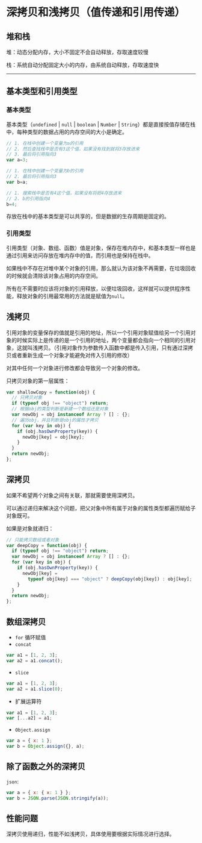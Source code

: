 # 深拷贝和浅拷贝（值传递和引用传递）

## 堆和栈

堆：动态分配内存，大小不固定不会自动释放，存取速度较慢

栈：系统自动分配固定大小的内存，由系统自动释放，存取速度快

---

## 基本类型和引用类型

### 基本类型

基本类型（`undefined` | `null` | `boolean` | `Number` | `String`）都是直接按值存储在栈中，每种类型的数据占用的内存空间的大小是确定。

```JavaScript
// 1. 在栈中创建一个变量为a的引用
// 2. 然后查找栈中是否有3这个值，如果没有找到就将3存放进来
// 3. 最后将引用指向3
var a=3;

// 1. 在栈中创建一个变量为b的引用
// 2. 最后将引用指向3
var b=a;

// 1. 搜索栈中是否有4这个值，如果没有将把4存放进来
// 2. b的引用指向4
b=4;
```

存放在栈中的基本类型是可以共享的，但是数据的生存周期是固定的。

### 引用类型

引用类型（对象、数组、函数）值是对象，保存在堆内存中，和基本类型一样也是通过引用来访问存放在堆内存中的值，而引用也是保持在栈中。

如果栈中不存在对堆中某个对象的引用，那么就认为该对象不再需要，在垃圾回收的时候就会清除该对象占用的内存空间。

所有在不需要时应该将对象的引用释放，以便垃圾回收，这样就可以提供程序性能，释放对象的引用最常用的方法就是赋值为`null`。

## 浅拷贝

引用对象的变量保存的值就是引用的地址，所以一个引用对象赋值给另一个引用对象的时候实际上是传递的是一个引用的地址，两个变量都会指向一个相同的引用对象，这就叫浅拷贝。（引用对象作为参数传入函数中都是传入引用，只有通过深拷贝或者重新生成一个对象才能避免对传入引用的修改）

对其中任何一个对象进行修改都会导致另一个对象的修改。

只拷贝对象的第一层属性：

```js
var shallowCopy = function(obj) {
  // 只拷贝对象
  if (typeof obj !== "object") return;
  // 根据obj的类型判断是新建一个数组还是对象
  var newObj = obj instanceof Array ? [] : {};
  // 遍历obj，并且判断是obj的属性才拷贝
  for (var key in obj) {
    if (obj.hasOwnProperty(key)) {
      newObj[key] = obj[key];
    }
  }
  return newObj;
};
```

## 深拷贝

如果不希望两个对象之间有关联，那就需要使用深拷贝。

可以通过递归来解决这个问题，把父对象中所有属于对象的属性类型都遍历赋给子对象既可。

如果是对象就递归：

```js
// 只能拷贝数组或者对象
var deepCopy = function(obj) {
  if (typeof obj !== "object") return;
  var newObj = obj instanceof Array ? [] : {};
  for (var key in obj) {
    if (obj.hasOwnProperty(key)) {
      newObj[key] =
        typeof obj[key] === "object" ? deepCopy(obj[key]) : obj[key];
    }
  }
  return newObj;
};
```

## 数组深拷贝

- `for` 循环赋值
- `concat`

```js
var a1 = [1, 2, 3];
var a2 = a1.concat();
```

- `slice`

```js
var a1 = [1, 2, 3];
var a2 = a1.slice(0);
```

- 扩展运算符

```js
var a1 = [1, 2, 3];
var [...a2] = a1;
```

- `Object.assign`

```js
var a = { x: 1 };
var b = Object.assign({}, a);
```

## 除了函数之外的深拷贝

`json`:

```js
var a = { x: { x: 1 } };
var b = JSON.parse(JSON.stringify(a));
```

## 性能问题

深拷贝使用递归，性能不如浅拷贝，具体使用要根据实际情况进行选择。
